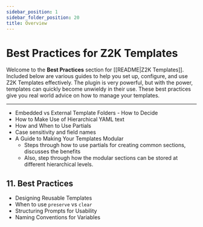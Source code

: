 ```yaml
---
sidebar_position: 1
sidebar_folder_position: 20
title: Overview
---
```

# Best Practices for Z2K Templates

Welcome to the **Best Practices** section for [[README|Z2K Templates]]. Included below are various guides to help you set up, configure, and use Z2K Templates effectively. The plugin is very powerful, but with the power, templates can quickly become unwieldy in their use. These best practices give you real world advice on how to manage your templates.

---

- Embedded vs External Template Folders - How to Decide
- How to Make Use of Hierarchical YAML text
- How and When to Use Partials
- Case sensitivity and field names
- A Guide to Making Your Templates Modular
	- Steps through how to use partials for creating common sections, discusses the benefits
	- Also, step through how the modular sections can be stored at different hierarchical levels.


## 11. Best Practices
- Designing Reusable Templates  
- When to use `preserve` vs `clear`  
- Structuring Prompts for Usability  
- Naming Conventions for Variables  
